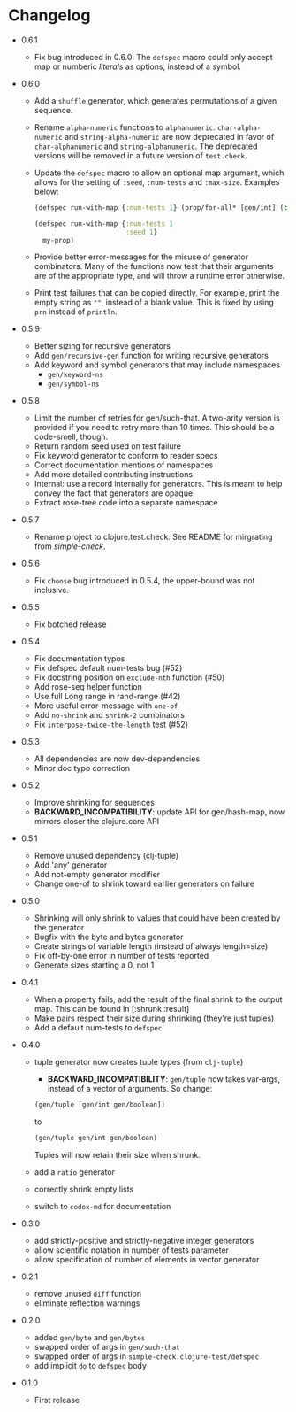 # Changelog

* 0.6.1
    * Fix bug introduced in 0.6.0: The `defspec` macro could only accept map or
      numberic _literals_ as options, instead of a symbol.
* 0.6.0
    * Add a `shuffle` generator, which generates permutations of a given
      sequence.
    * Rename `alpha-numeric` functions to `alphanumeric`. `char-alpha-numeric`
      and `string-alpha-numeric` are now deprecated in favor of
      `char-alphanumeric` and `string-alphanumeric`. The deprecated versions
      will be removed in a future version of `test.check`.
    * Update the `defspec` macro to allow an optional map argument, which
      allows for the setting of `:seed`, `:num-tests` and `:max-size`. Examples
      below:

      ```clojure
      (defspec run-with-map {:num-tests 1} (prop/for-all* [gen/int] (constantly true)))

      (defspec run-with-map {:num-tests 1
                             :seed 1}
        my-prop)
      ```
    * Provide better error-messages for the misuse of generator combinators.
      Many of the functions now test that their arguments are of the
      appropriate type, and will throw a runtime error otherwise.
    * Print test failures that can be copied directly. For example, print the
      empty string as `""`, instead of a blank value. This is fixed by using
      `prn` instead of `println`.

* 0.5.9
    * Better sizing for recursive generators
    * Add `gen/recursive-gen` function for writing recursive generators
    * Add keyword and symbol generators that may include namespaces
        * `gen/keyword-ns`
        * `gen/symbol-ns`

* 0.5.8
    * Limit the number of retries for gen/such-that. A two-arity version is
      provided if you need to retry more than 10 times. This should be a
      code-smell, though.
    * Return random seed used on test failure
    * Fix keyword generator to conform to reader specs
    * Correct documentation mentions of namespaces
    * Add more detailed contributing instructions
    * Internal: use a record internally for generators. This is meant to help
      convey the fact that generators are opaque
    * Extract rose-tree code into a separate namespace

* 0.5.7
    * Rename project to clojure.test.check. See README for mirgrating
    from _simple-check_.

* 0.5.6
    * Fix `choose` bug introduced in 0.5.4, the upper-bound was not inclusive.

* 0.5.5
    * Fix botched release

* 0.5.4
    * Fix documentation typos
    * Fix defspec default num-tests bug (#52)
    * Fix docstring position on `exclude-nth` function (#50)
    * Add rose-seq helper function
    * Use full Long range in rand-range (#42)
    * More useful error-message with `one-of`
    * Add `no-shrink` and `shrink-2` combinators
    * Fix `interpose-twice-the-length` test (#52)

* 0.5.3
    * All dependencies are now dev-dependencies
    * Minor doc typo correction

* 0.5.2
    * Improve shrinking for sequences
    * __BACKWARD_INCOMPATIBILITY__: update API for gen/hash-map,
    now mirrors closer the clojure.core API

* 0.5.1
    * Remove unused dependency (clj-tuple)
    * Add 'any' generator
    * Add not-empty generator modifier
    * Change one-of to shrink toward earlier generators on failure

* 0.5.0
    * Shrinking will only shrink to values that could have been created by the
      generator
    * Bugfix with the byte and bytes generator
    * Create strings of variable length (instead of always length=size)
    * Fix off-by-one error in number of tests reported
    * Generate sizes starting a 0, not 1

* 0.4.1
    * When a property fails, add the result of the final shrink to the output
      map. This can be found in [:shrunk :result]
    * Make pairs respect their size during shrinking (they're just tuples)
    * Add a default num-tests to `defspec`

* 0.4.0
    * tuple generator now creates tuple types (from `clj-tuple`)
        * __BACKWARD_INCOMPATIBILITY__: `gen/tuple` now takes var-args, instead
        of a vector of arguments. So change:

        ```clojure
        (gen/tuple [gen/int gen/boolean])
        ```

        to

        ```clojure
        (gen/tuple gen/int gen/boolean)
        ```

        Tuples will now retain their size when shrunk.

    * add a `ratio` generator
    * correctly shrink empty lists
    * switch to `codox-md` for documentation

* 0.3.0
    * add strictly-positive and strictly-negative integer generators
    * allow scientific notation in number of tests parameter
    * allow specification of number of elements in vector generator

* 0.2.1
    * remove unused `diff` function
    * eliminate reflection warnings

* 0.2.0
    * added `gen/byte` and `gen/bytes`
    * swapped order of args in `gen/such-that`
    * swapped order of args in `simple-check.clojure-test/defspec`
    * add implicit `do` to `defspec` body

* 0.1.0
    * First release
